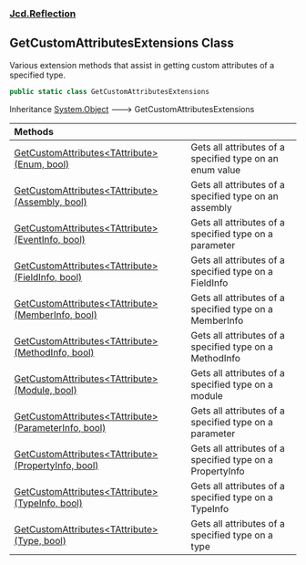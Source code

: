 ### [Jcd.Reflection](Jcd_Reflection.md 'Jcd.Reflection')
## GetCustomAttributesExtensions Class
Various extension methods that assist in getting custom attributes of a specified type.  
```csharp
public static class GetCustomAttributesExtensions
```

Inheritance [System.Object](https://docs.microsoft.com/en-us/dotnet/api/System.Object 'System.Object') &#129106; GetCustomAttributesExtensions  

| Methods | |
| :--- | :--- |
| [GetCustomAttributes&lt;TAttribute&gt;(Enum, bool)](Jcd_Reflection_GetCustomAttributesExtensions_GetCustomAttributes_TAttribute_(System_Enum_bool).md 'Jcd.Reflection.GetCustomAttributesExtensions.GetCustomAttributes&lt;TAttribute&gt;(System.Enum, bool)') | Gets all attributes of a specified type on an enum value<br/> |
| [GetCustomAttributes&lt;TAttribute&gt;(Assembly, bool)](Jcd_Reflection_GetCustomAttributesExtensions_GetCustomAttributes_TAttribute_(System_Reflection_Assembly_bool).md 'Jcd.Reflection.GetCustomAttributesExtensions.GetCustomAttributes&lt;TAttribute&gt;(System.Reflection.Assembly, bool)') | Gets all attributes of a specified type on an assembly<br/> |
| [GetCustomAttributes&lt;TAttribute&gt;(EventInfo, bool)](Jcd_Reflection_GetCustomAttributesExtensions_GetCustomAttributes_TAttribute_(System_Reflection_EventInfo_bool).md 'Jcd.Reflection.GetCustomAttributesExtensions.GetCustomAttributes&lt;TAttribute&gt;(System.Reflection.EventInfo, bool)') | Gets all attributes of a specified type on a parameter<br/> |
| [GetCustomAttributes&lt;TAttribute&gt;(FieldInfo, bool)](Jcd_Reflection_GetCustomAttributesExtensions_GetCustomAttributes_TAttribute_(System_Reflection_FieldInfo_bool).md 'Jcd.Reflection.GetCustomAttributesExtensions.GetCustomAttributes&lt;TAttribute&gt;(System.Reflection.FieldInfo, bool)') | Gets all attributes of a specified type on a FieldInfo<br/> |
| [GetCustomAttributes&lt;TAttribute&gt;(MemberInfo, bool)](Jcd_Reflection_GetCustomAttributesExtensions_GetCustomAttributes_TAttribute_(System_Reflection_MemberInfo_bool).md 'Jcd.Reflection.GetCustomAttributesExtensions.GetCustomAttributes&lt;TAttribute&gt;(System.Reflection.MemberInfo, bool)') | Gets all attributes of a specified type on a MemberInfo<br/> |
| [GetCustomAttributes&lt;TAttribute&gt;(MethodInfo, bool)](Jcd_Reflection_GetCustomAttributesExtensions_GetCustomAttributes_TAttribute_(System_Reflection_MethodInfo_bool).md 'Jcd.Reflection.GetCustomAttributesExtensions.GetCustomAttributes&lt;TAttribute&gt;(System.Reflection.MethodInfo, bool)') | Gets all attributes of a specified type on a MethodInfo<br/> |
| [GetCustomAttributes&lt;TAttribute&gt;(Module, bool)](Jcd_Reflection_GetCustomAttributesExtensions_GetCustomAttributes_TAttribute_(System_Reflection_Module_bool).md 'Jcd.Reflection.GetCustomAttributesExtensions.GetCustomAttributes&lt;TAttribute&gt;(System.Reflection.Module, bool)') | Gets all attributes of a specified type on a module<br/> |
| [GetCustomAttributes&lt;TAttribute&gt;(ParameterInfo, bool)](Jcd_Reflection_GetCustomAttributesExtensions_GetCustomAttributes_TAttribute_(System_Reflection_ParameterInfo_bool).md 'Jcd.Reflection.GetCustomAttributesExtensions.GetCustomAttributes&lt;TAttribute&gt;(System.Reflection.ParameterInfo, bool)') | Gets all attributes of a specified type on a parameter<br/> |
| [GetCustomAttributes&lt;TAttribute&gt;(PropertyInfo, bool)](Jcd_Reflection_GetCustomAttributesExtensions_GetCustomAttributes_TAttribute_(System_Reflection_PropertyInfo_bool).md 'Jcd.Reflection.GetCustomAttributesExtensions.GetCustomAttributes&lt;TAttribute&gt;(System.Reflection.PropertyInfo, bool)') | Gets all attributes of a specified type on a PropertyInfo<br/> |
| [GetCustomAttributes&lt;TAttribute&gt;(TypeInfo, bool)](Jcd_Reflection_GetCustomAttributesExtensions_GetCustomAttributes_TAttribute_(System_Reflection_TypeInfo_bool).md 'Jcd.Reflection.GetCustomAttributesExtensions.GetCustomAttributes&lt;TAttribute&gt;(System.Reflection.TypeInfo, bool)') | Gets all attributes of a specified type on a TypeInfo<br/> |
| [GetCustomAttributes&lt;TAttribute&gt;(Type, bool)](Jcd_Reflection_GetCustomAttributesExtensions_GetCustomAttributes_TAttribute_(System_Type_bool).md 'Jcd.Reflection.GetCustomAttributesExtensions.GetCustomAttributes&lt;TAttribute&gt;(System.Type, bool)') | Gets all attributes of a specified type on a type<br/> |
